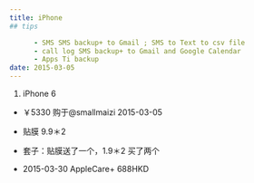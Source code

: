 ```yaml
---
title: iPhone
## tips

      - SMS SMS backup+ to Gmail ; SMS to Text to csv file
      - call log SMS backup+ to Gmail and Google Calendar
      - Apps Ti backup
date: 2015-03-05
---
```


1. iPhone 6
- ￥5330 购于@smallmaizi 2015-03-05
- 贴膜 9.9＊2
- 套子：贴膜送了一个，1.9＊2 买了两个

- 2015-03-30 AppleCare+ 688HKD
